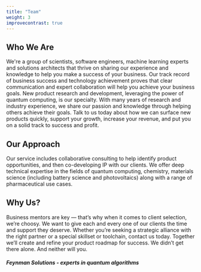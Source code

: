 ```yaml
---
title: "Team"
weight: 3
improvecontrast: true
---
```


## Who We Are

We're a group of scientists, software engineers, machine learning experts and solutions architects that thrive on sharing our experience and knowledge to help you make a success of your business. Our track record of business success and technology achievement proves that clear communication and expert collaboration will help you achieve your business goals. New product research and development, leveraging the power of quantum computing, is our specialty. With many years of research and industry experience, we share our passion and knowledge through helping others achieve their goals. Talk to us today about how we can surface new products quickly, support your growth, increase your revenue, and put you on a solid track to success and profit.

## Our Approach

Our service includes collaborative consulting to help identify product opportunities, and then co-developing IP with our clients. We offer deep technical expertise in the fields of quantum computing, chemistry, materials science (including battery science and  photovoltaics) along with a range of pharmaceutical use cases.

## Why Us?

Business mentors are key — that’s why when it comes to client selection, we’re choosy. We want to give each and every one of our clients the time and support they deserve.  Whether you’re seeking a strategic alliance with the right partner or a special skillset or toolchain, contact us today. Together we’ll create and refine your product roadmap for success. We didn’t get there alone. And neither will you. 



##### Feynman Solutions - experts in quantum algorithms
